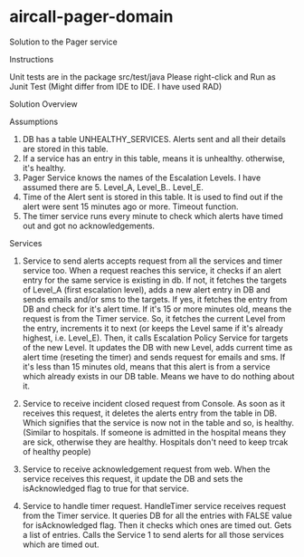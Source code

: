 # aircall-pager-domain
Solution to the Pager service

Instructions

Unit tests are in the package src/test/java
Please right-click and Run as Junit Test (Might differ from IDE to IDE. I have used RAD)

Solution Overview

Assumptions
1. DB has a table UNHEALTHY_SERVICES. Alerts sent and all their details are stored in this table.
2. If a service has an entry in this table, means it is unhealthy. otherwise, it's healthy.
3. Pager Service knows the names of the Escalation Levels. I have assumed there are 5. Level_A, Level_B.. Level_E.
4. Time of the Alert sent is stored in this table. It is used to find out if the alert were sent 15 minutes ago or more. Timeout function.
5. The timer service runs every minute to check which alerts have timed out and got no acknowledgements.

Services
1. Service to send alerts accepts request from all the services and timer service too. When a request reaches this service, it checks if an alert entry for the same service is existing in db. 
        If not, it fetches the targets of Level_A (first escalation level), adds a new alert entry in DB and sends emails and/or sms to the targets. 
        If yes, it fetches the entry from DB and check for it's alert time. 
              If it's 15 or more minutes old, means the request is from the Timer service. So, it fetches the current Level from the entry, increments it to next (or keeps the                   Level same if it's already highest, i.e. Level_E). Then, it calls Escalation Policy Service for targets of the new Level. It updates the DB with new Level, adds                    current time as alert time (reseting the timer) and sends request for emails and sms. 
              If it's less than 15 minutes old, means that this alert is from a service which already exists in our DB table. Means we have to do nothing about it.

2. Service to receive incident closed request from Console. As soon as it receives this request, it deletes the alerts entry from the table in DB. Which signifies that the service is now not in the table and so, is healthy. (Similar to hospitals. If someone is admitted in the hospital means they are sick, otherwise they are healthy. Hospitals don't need to keep trcak of healthy people)

3. Service to receive acknowledgement request from web. When the service receives this request, it update the DB and sets the isAcknowledged flag to true for that service.

4. Service to handle timer request. HandleTimer service receives request from the Timer service. It queries DB for all the entries with FALSE value for isAcknowledged flag. Then it checks which ones are timed out. Gets a list of entries. Calls the Service 1 to send alerts for all those services which are timed out.

